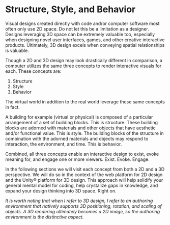 # Structure, Style, and Behavior

Visual designs created directly with code and/or computer software most often only use 2D space. Do not let this be a limitation as a designer. Designs leveraging 3D space can be extremely valuable too, especially when designing novel user interfaces, games, and other creative interactive products. Ultimately, 3D design excels when conveying spatial relationships is valuable.

Though a 2D and 3D design may look drastically different in comparison, a computer utilizes the same three concepts to render interactive visuals for each. These concepts are:
1. Structure
2. Style
3. Behavior

The virtual world in addition to the real world leverage these same concepts in fact.

A building for example (virtual or physical) is composed of a particular arrangement of a set of building blocks. This is structure. These building blocks are adorned with materials and other objects that have aesthetic and/or functional value. This is style. The building blocks of the structure in combination with the adorned materials and objects may respond to interaction, the environment, and time. This is behavior.

Combined, all three concepts enable an interactive design to exist, evoke meaning for, and engage one or more viewers. Exist. Evoke. Engage.

In the following sections we will visit each concept from both a 2D and a 3D perspective. We will do so in the context of the web platform for 2D design and the Unity® platform for 3D design. This approach will help solidify your general mental model for coding, help crystalize gaps in knowledge, and expand your design thinking into 3D space. Right on.

*It is worth noting that when I refer to 3D design, I refer to an authoring environment that natively supports 3D positioning, rotation, and scaling of objects. A 3D rendering ultimately becomes a 2D image, so the authoring environment is the distinctive aspect.*
